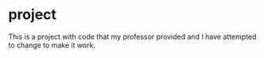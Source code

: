 # project
This is a project with code that my professor provided and I have attempted to change to make it work. 
